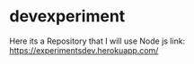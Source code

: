 # devexperiment
Here its a Repository that I will use Node js link: https://experimentsdev.herokuapp.com/
